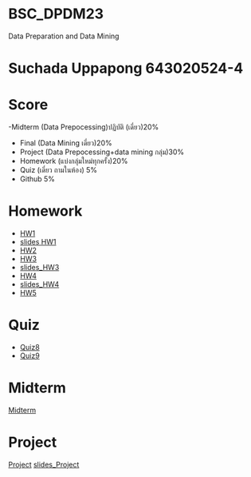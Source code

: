# BSC_DPDM23
Data Preparation and Data Mining
# Suchada Uppapong 643020524-4
# Score
-Midterm (Data Prepocessing)ปฏิบัติ (เดี่ยว)20%
- Final (Data Mining เดี่ยว)20%
- Project (Data Prepocessing+data mining กลุ่ม)30%
- Homework (แบ่งกลุ่มใหม่ทุกครั้ง)20%
- Quiz (เดี่ยว ถามในห้อง) 5%
- Github 5%
# Homework
- [HW1](https://github.com/Suchada2000/BSC_DPDM23/blob/main/Frequent_Patterns_(Association_Rules)_use.ipynb)
- [slides HW1](https://github.com/Suchada2000/BSC_DPDM23/blob/main/HW1.pdf)
- [HW2](https://github.com/Suchada2000/BSC_DPDM23/blob/main/HW2.pdf)
- [HW3](https://github.com/Suchada2000/BSC_DPDM23/blob/main/Classification.ipynb)
- [slides_HW3](https://github.com/Suchada2000/BSC_DPDM23/blob/main/HW3.pdf)
- [HW4](https://github.com/Suchada2000/BSC_DPDM23/blob/main/Hw4-Final.pdf)
- [slides_HW4](https://github.com/Suchada2000/BSC_DPDM23/blob/main/HW4.pdf)
- [HW5](https://github.com/Suchada2000/BSC_DPDM23/blob/main/HW5.pdf)
# Quiz
- [Quiz8](https://github.com/Suchada2000/BSC_DPDM23/blob/main/quiz8.png)
- [Quiz9](https://github.com/Suchada2000/BSC_DPDM23/blob/main/Untitled4.ipynb)
# Midterm
[Midterm](https://github.com/Suchada2000/BSC_DPDM23/commit/b9e3dd13427454f13ee0590d5430266d6f4c9da0)
# Project
[Project](https://github.com/Suchada2000/BSC_DPDM23/blob/main/Project_Final.ipynb)
[slides_Project](https://github.com/Suchada2000/BSC_DPDM23/blob/main/project_.pdf)
